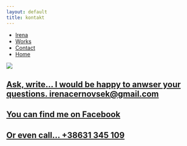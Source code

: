 ```yaml
---
layout: default
title: kontakt
---
```


<div class="container-fluid">
		<nav class="col-xs-12 col-sm-12 col-md-6 pull-right">
			<ul class="row">
 				<a href="{{ site.baseurl }}{{ post.url }}/en/irena"><li class="col-xs-6 col-sm-4 col-md-3 top">Irena</li></a>
 				<a href="{{ site.baseurl }}{{ post.url }}/en/works"><li class="col-xs-6 col-sm-4 col-md-3 top">Works</li></a>
				<a href="{{ site.baseurl }}{{ post.url }}/en/contact"><li class="col-xs-6 col-sm-4 col-md-3 top">Contact</li></a>
 				<a href="{{ site.baseurl }}{{ post.url }}/en/"><li class="col-xs-6 col-sm-4 col-md-3 top">Home</li></a>
			</ul>
		</nav>
</div>
<div class="container-fluid">
	<img class="ozadje-kontakt" src="{{ site.baseurl }}/assets/images/atelje/DSC_7894.jpg">
	<div class="kontakt-form">
		<div class="col-md-6 col-md-offset-3 col-sm-8 col-sm-offset-2 col-xs-12 col-xs-offset-0 ">
			<a href="mailto:irenacernovsek@gmail.com?subject=Connecting">
				<h2 class="kontakt-link">Ask, write... I would be happy to anwser your questions.
					<span>irenacernovsek@gmail.com</span></h2>
			</a>
			<a href="https://www.facebook.com/profile.php?id=100004077824271&ref=br_rs" subject="Connecting"><h2 class="link-kontakt">You can find me on Facebook</h2>
			</a>
			<a href="tel:+38631383057" subject="Connecting">
				<h2 class="kontakt-link">Or even call...
					<span>+38631 345 109</span></h2>
			</a>
		</div>
	</div>	
</div>

